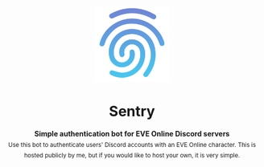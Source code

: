 <!-- ⚠️ This README has been generated from the file(s) "blueprint.md" ⚠️--><p align="center">
  <img src="https://raw.githubusercontent.com/aimsucks/sentry/master/assets/logo-github-color.png" width="150" height="auto" />
</p>

<h1 align="center">Sentry</h1>
<p align="center">
  <b>Simple authentication bot for EVE Online Discord servers</b></br>
  <sub>Use this bot to authenticate users' Discord accounts with an EVE Online character. This is hosted publicly by me, but if you would like to host your own, it is very simple.<sub>
</p>

<br />
